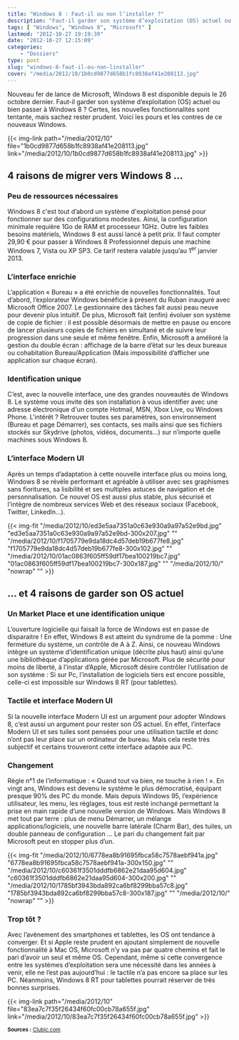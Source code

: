 ```yaml
---
title: "Windows 8 : Faut-il ou non l’installer ?"
description: "Faut-il garder son système d’exploitation (OS) actuel ou bien passer à Windows 8 ? Voici les pours et les contres de ce nouveaux Windows."
tags: [ "Windows", "Windows 8", "Microsoft" ]
lastmod: "2012-10-27 19:19:30"
date: "2012-10-27 12:15:09"
categories:
    - "Dossiers"
type: post
slug: "windows-8-faut-il-ou-non-linstaller"
cover: "/media/2012/10/1b0cd9877d658b1fc8938af41e208113.jpg"
---
```


Nouveau fer de lance de Microsoft, Windows 8 est disponible depuis le 26 octobre dernier. Faut-il garder son système d’exploitation (OS) actuel ou bien passer à Windows 8 ? Certes, les nouvelles fonctionnalités sont tentante, mais sachez rester prudent. Voici les pours et les contres de ce nouveaux Windows.

<!--more-->

{{< img-link path="/media/2012/10" file="1b0cd9877d658b1fc8938af41e208113.jpg" link="/media/2012/10/1b0cd9877d658b1fc8938af41e208113.jpg" >}}

## 4 raisons de migrer vers Windows 8 …

### Peu de ressources nécessaires

Windows 8 c'est tout d’abord un système d'exploitation pensé pour fonctionner sur des configurations modestes. Ainsi, la configuration minimale requière 1Go de RAM et processeur 1GHz. Outre les faibles besoins matériels, Windows 8 est aussi lancé à petit prix. Il faut compter 29,90 € pour passer à Windows 8 Professionnel depuis une machine Windows 7, Vista ou XP SP3. Ce tarif restera valable jusqu’au 1<sup>er</sup> janvier 2013.

### L’interface enrichie

L’application « Bureau » a été enrichie de nouvelles fonctionnalités. Tout d’abord, l’explorateur Windows bénéficie à présent du Ruban inauguré avec Microsoft Office 2007. Le gestionnaire des tâches fait aussi peau neuve pour devenir plus intuitif. De plus, Microsoft fait (enfin) évoluer son système de copie de fichier : il est possible désormais de mettre en pause ou encore de lancer plusieurs copies de fichiers en simultané et de suivre leur progression dans une seule et même fenêtre. Enfin, Microsoft a amélioré la gestion du double écran : affichage de la barre d’état sur les deux bureaux ou cohabitation Bureau/Application (Mais impossibilité d’afficher une application sur chaque écran).

### Identification unique

C’est, avec la nouvelle interface, une des grandes nouveautés de Windows 8. Le système vous invite dès son installation à vous identifier avec une adresse électronique d'un compte Hotmail, MSN, Xbox Live, ou Windows Phone. L'intérêt ? Retrouver toutes ses paramètres, son environnement (Bureau et page Démarrer), ses contacts, ses mails ainsi que ses fichiers stockés sur Skydrive (photos, vidéos, documents…) sur n’importe quelle machines sous Windows 8.

### L’interface Modern UI

Après un temps d’adaptation à cette nouvelle interface plus ou moins long, Windows 8 se révèle performant et agréable à utiliser avec ses graphismes sans fioritures, sa lisibilité et ses multiples astuces de navigation et de personnalisation. Ce nouvel OS est aussi plus stable, plus sécurisé et l'intègre de nombreux services Web et des réseaux sociaux (Facebook, Twitter, Linkedln…).

{{< img-fit
    "/media/2012/10/ed3e5aa7351a0c63e930a9a97a52e9bd.jpg" "ed3e5aa7351a0c63e930a9a97a52e9bd-300x207.jpg" ""
    "/media/2012/10/f1705779e9da18dc4d57deb19b677fe8.jpg" "f1705779e9da18dc4d57deb19b677fe8-300x102.jpg" ""
    "/media/2012/10/01ac0863f605ff59df17bea100219bc7.jpg" "01ac0863f605ff59df17bea100219bc7-300x187.jpg" ""
    "/media/2012/10/" "nowrap" "" >}}

## … et 4 raisons de garder son OS actuel


### Un Market Place et une identification unique

L’ouverture logicielle qui faisait la force de Windows est en passe de disparaitre ! En effet, Windows 8 est atteint du syndrome de la pomme : Une fermeture du système, un contrôle de A à Z. Ainsi, ce nouveau Windows intègre un système d’identification unique (décrite plus haut) ainsi qu’une une bibliothèque d’applications gérée par Microsoft. Plus de sécurité pour moins de liberté, à l’instar d’Apple, Microsoft désire contrôler l’utilisation de son système : Si sur Pc, l’installation de logiciels tiers est encore possible, celle-ci est impossible sur Windows 8 RT (pour tablettes).

### Tactile et interface Modern UI

Si la nouvelle interface Modern UI est un argument pour adopter Windows 8, c’est aussi un argument pour rester son OS actuel. En effet, l’interface Modern UI et ses tuiles sont pensées pour une utilisation tactile et donc n’ont pas leur place sur un ordinateur de bureau. Mais cela reste très subjectif et certains trouveront cette interface adaptée aux PC.

### Changement

Règle n°1 de l’informatique : « Quand tout va bien, ne touche à rien ! ». En vingt ans, Windows est devenu le système le plus démocratisé, équipant presque 90% des PC du monde. Mais depuis Windows 95, l’expérience utilisateur, les menu, les réglages, tous est resté inchangé permettant la prise en main rapide d’une nouvelle version de Windows. Mais Windows 8 met tout par terre : plus de menu Démarrer, un mélange applications/logiciels, une nouvelle barre latérale (Charm Bar), des tuiles, un double panneau de configuration … Le pari du changement fait par Microsoft peut en stopper plus d’un.

{{< img-fit
    "/media/2012/10/6778ea8b91695fbca58c7578aebf941a.jpg" "6778ea8b91695fbca58c7578aebf941a-300x150.jpg" ""
    "/media/2012/10/c60361f3501dddfb6862e21daa95d604.jpg" "c60361f3501dddfb6862e21daa95d604-300x200.jpg" ""
    "/media/2012/10/1785bf3943bda892ca6bf8299bba57c8.jpg" "1785bf3943bda892ca6bf8299bba57c8-300x187.jpg" ""
    "/media/2012/10/" "nowrap" "" >}}

### Trop tôt ?

Avec l’avènement des smartphones et tablettes, les OS ont tendance à converger. Et si Apple reste prudent en ajoutant simplement de nouvelle fonctionnalité à Mac OS, Microsoft n’y va pas par quatre chemins et fait le pari d’avoir un seul et même OS. Cependant, même si cette convergence entre les systèmes d’exploitation sera une nécessité dans les années à venir, elle ne l’est pas aujourd’hui : le tactile n’a pas encore sa place sur les PC. Néanmoins, Windows 8 RT pour tablettes pourrait réserver de très bonnes surprises.

{{< img-link path="/media/2012/10" file="83ea7c7f35f26434f60fc00cb78a655f.jpg" link="/media/2012/10/83ea7c7f35f26434f60fc00cb78a655f.jpg" >}}

<small class="align-right">**Sources :** [Clubic.com](http://www.clubic.com/windows-os/windows-8/actualite-518865-windows-8-10-raisons.html)</small>
